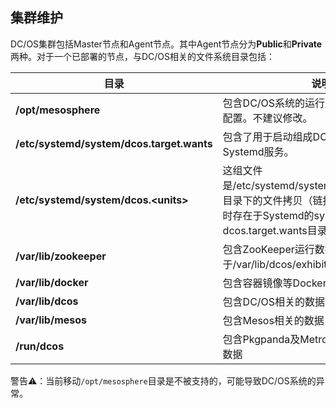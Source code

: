 ## 集群维护

DC/OS集群包括Master节点和Agent节点。其中Agent节点分为**Public**和**Private**两种。对于一个已部署的节点，与DC/OS相关的文件系统目录包括：

| 目录 | 说明 |
| --- | --- |
| **/opt/mesosphere** | 包含DC/OS系统的运行脚本，依赖库和集群配置。不建议修改。 |
| **/etc/systemd/system/dcos.target.wants** | 包含了用于启动组成DC/OS系统的所有Systemd服务。 |
| **/etc/systemd/system/dcos.&lt;units&gt;** | 这组文件是/etc/systemd/system/dcos.target.wants目录下的文件拷贝（链接），这些文件必须同时存在于Systemd的system目录和dcos.target.wants目录中。 |
|**/var/lib/zookeeper** | 包含ZooKeeper运行数据(默认情况下位于/var/lib/dcos/exhibitor/zookeeper下)。|
| **/var/lib/docker** | 包含容器镜像等Docker相关数据 |
| **/var/lib/dcos** | 包含DC/OS相关的数据 |
| **/var/lib/mesos** | 包含Mesos相关的数据|
| **/run/dcos** | 包含Pkgpanda及Metronome等服务相关的数据|

警告⚠️：当前移动`/opt/mesosphere`目录是不被支持的，可能导致DC/OS系统的异常。

